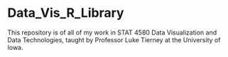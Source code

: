 # Data_Vis_R_Library
This repository is of all of my work in STAT 4580 Data Visualization and Data Technologies, taught by Professor Luke Tierney at the University of Iowa.
